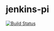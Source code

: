 # jenkins-pi

[![Build Status](http://ec2-52-72-213-251.compute-1.amazonaws.com/buildStatus/icon?subject=Test%20status&job=jenkins-pi)](http://ec2-52-72-213-251.compute-1.amazonaws.com/job/jenkins-pi/)
